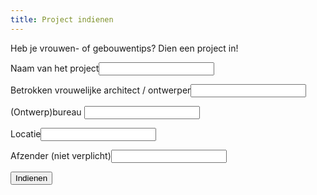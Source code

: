 ```yaml
---
title: Project indienen
---
```

Heb je vrouwen- of gebouwentips? Dien een project in!

<form name="projectsuggestie" netlify>
<p>
<label>Naam van het project<input type="text" name="project" required /></label>
</p>
<p>
<label>Betrokken vrouwelijke architect / ontwerper<input type="text" name="architect" /></label>
</p>
<p>
<label>(Ontwerp)bureau <input type="text" name="ontwerpbureau" />
</label>
</p>
<p>
<label>Locatie<input type="text" name="locatie" />
</label>
</p>
<p>
<label> Afzender (niet verplicht)<input type="text" name="afzender" />
</label>
</p>
<p>
<button class="button" type="submit">Indienen</button>
</p>
</form>

